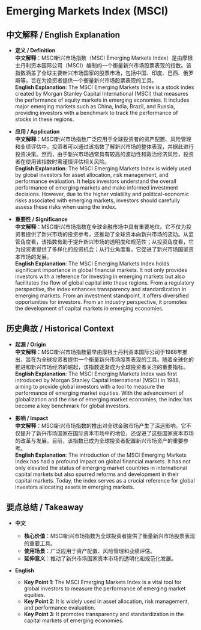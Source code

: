 # Emerging Markets Index (MSCI)

## 中文解释 / English Explanation

* **定义 / Definition**  
  **中文解释**：MSCI新兴市场指数（MSCI Emerging Markets Index）是由摩根士丹利资本国际公司（MSCI）编制的一个衡量新兴市场股票表现的指数。该指数涵盖了全球主要新兴市场国家的股票市场，包括中国、印度、巴西、俄罗斯等，旨在为投资者提供一个衡量新兴市场股票表现的工具。  
  **English Explanation**: The MSCI Emerging Markets Index is a stock index created by Morgan Stanley Capital International (MSCI) that measures the performance of equity markets in emerging economies. It includes major emerging markets such as China, India, Brazil, and Russia, providing investors with a benchmark to track the performance of stocks in these regions.

* **应用 / Application**  
  **中文解释**：MSCI新兴市场指数广泛应用于全球投资者的资产配置、风险管理和业绩评估中。投资者可以通过该指数了解新兴市场的整体表现，并据此进行投资决策。然而，由于新兴市场通常具有较高的波动性和政治经济风险，投资者在使用该指数时需谨慎评估相关风险。  
  **English Explanation**: The MSCI Emerging Markets Index is widely used by global investors for asset allocation, risk management, and performance evaluation. It helps investors understand the overall performance of emerging markets and make informed investment decisions. However, due to the higher volatility and political-economic risks associated with emerging markets, investors should carefully assess these risks when using the index.

* **重要性 / Significance**  
  **中文解释**：MSCI新兴市场指数在全球金融市场中具有重要地位。它不仅为投资者提供了新兴市场的投资参考，还推动了全球资本向新兴市场的流动。从监管角度看，该指数有助于提升新兴市场的透明度和规范性；从投资角度看，它为投资者提供了多样化的投资机会；从行业角度看，它促进了新兴市场国家资本市场的发展。  
  **English Explanation**: The MSCI Emerging Markets Index holds significant importance in global financial markets. It not only provides investors with a reference for investing in emerging markets but also facilitates the flow of global capital into these regions. From a regulatory perspective, the index enhances transparency and standardization in emerging markets. From an investment standpoint, it offers diversified opportunities for investors. From an industry perspective, it promotes the development of capital markets in emerging economies.

## 历史典故 / Historical Context

* **起源 / Origin**  
  **中文解释**：MSCI新兴市场指数最早由摩根士丹利资本国际公司于1988年推出，旨在为全球投资者提供一个衡量新兴市场股票表现的工具。随着全球化的推进和新兴市场经济的崛起，该指数逐渐成为全球投资者关注的重要指标。  
  **English Explanation**: The MSCI Emerging Markets Index was first introduced by Morgan Stanley Capital International (MSCI) in 1988, aiming to provide global investors with a tool to measure the performance of emerging market equities. With the advancement of globalization and the rise of emerging market economies, the index has become a key benchmark for global investors.

* **影响 / Impact**  
  **中文解释**：MSCI新兴市场指数的推出对全球金融市场产生了深远影响。它不仅提升了新兴市场国家在国际资本市场中的地位，还促进了这些国家资本市场的改革与发展。目前，该指数已成为全球投资者配置新兴市场资产的重要参考。  
  **English Explanation**: The introduction of the MSCI Emerging Markets Index has had a profound impact on global financial markets. It has not only elevated the status of emerging market countries in international capital markets but also spurred reforms and development in their capital markets. Today, the index serves as a crucial reference for global investors allocating assets in emerging markets.

## 要点总结 / Takeaway

* **中文**  
  - **核心价值**：MSCI新兴市场指数为全球投资者提供了衡量新兴市场股票表现的重要工具。  
  - **使用场景**：广泛应用于资产配置、风险管理和业绩评估。  
  - **延伸意义**：推动了新兴市场国家资本市场的透明化和规范化发展。

* **English**  
  - **Key Point 1**: The MSCI Emerging Markets Index is a vital tool for global investors to measure the performance of emerging market equities.  
  - **Key Point 2**: It is widely used in asset allocation, risk management, and performance evaluation.  
  - **Key Point 3**: It promotes transparency and standardization in the capital markets of emerging economies.